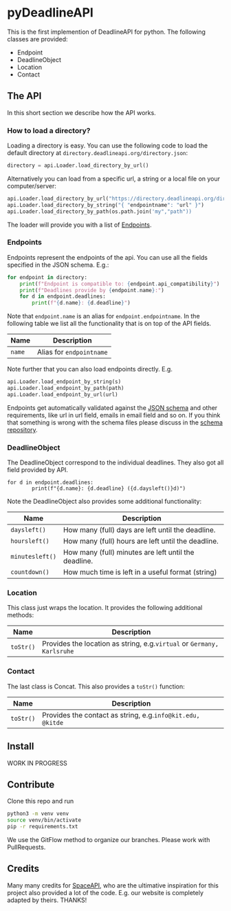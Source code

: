 # pyDeadlineAPI

This is the first implemention of DeadlineAPI for python. The following classes are provided:
+ Endpoint
+ DeadlineObject
+ Location
+ Contact


## The API
In this short section we describe how the API works. 

### How to load a directory?
Loading a directory is easy. You can use the following code to load the default directory at `directory.deadlineapi.org/directory.json`:

```python
directory = api.Loader.load_directory_by_url()
```

Alternatively you can load from a specific url, a string or a local file on your computer/server:
```python
api.Loader.load_directory_by_url("https://directory.deadlineapi.org/directory.json")
api.Loader.load_directory_by_string("{ "endpointname": "url" }")
api.Loader.load_directory_by_path(os.path.join('my","path"))
```

The loader will provide you with a list of [Endpoints](Endpoints).

### Endpoints
Endpoints represent the endpoints of the api. You can use all the fields specified in the JSON schema. E.g.:
```python
for endpoint in directory:
    print(f"Endpoint is compatible to: {endpoint.api_compatibility}")
    print(f"Deadlines provide by {endpoint.name}:")
    for d in endpoint.deadlines:
        print(f"{d.name}: {d.deadline}")
```

Note that `endpoint.name` is an alias for `endpoint.endpointname`. In the following table we list all the functionality that is on top of the API fields.


| Name                   | Description                    |
| ---------------------- | ------------------------------ |
|  `name`                | Alias for `endpointname`       | 

Note further that you can also load endpoints directly. E.g. 
```python
api.Loader.load_endpoint_by_string(s)
api.Loader.load_endpoint_by_path(path)
api.Loader.load_endpoint_by_url(url)
```

Endpoints get automatically validated against the [JSON schema](https://schema.deadlineapi.org/) and other requirements, like url in url field, emails in email field and so on. If you think that something is wrong with the schema files please discuss in the [schema repository](https://github.com/DeadlineAPI/Schema).

### DeadlineObject
The DeadlineObject correspond to the individual deadlines. They also got all field provided by API. 

```pyhton
for d in endpoint.deadlines:
        print(f"{d.name}: {d.deadline} ({d.daysleft()}d)")
```

Note the DeadlineObject also provides some additional functionality:
 
| Name                   | Description                                               |
| ---------------------- | --------------------------------------------------------- |
|  `daysleft()`          | How many (full) days are left until the deadline.         |
|  `hoursleft()`         | How many (full) hours are left until the deadline.        |
|  `minutesleft()`       | How many (full) minutes are left until the deadline.      |
|  `countdown()`         | How much time is left in a useful format (string)         |

### Location
This class just wraps the location. It provides the following additional methods:

| Name                   | Description                                                               |
| ---------------------- | ------------------------------------------------------------------------- |
|  `toStr()`             | Provides the location as string, e.g.`virtual` or `Germany, Karlsruhe`    |


### Contact
The last class is Concat. This also provides a `toStr()` function:

| Name                   | Description                                                               |
| ---------------------- | ------------------------------------------------------------------------- |
|  `toStr()`             | Provides the contact as string, e.g.`info@kit.edu, @kitde`                |




## Install

WORK IN PROGRESS

## Contribute
Clone this repo and run

```bash
python3 -m venv venv
source venv/bin/activate
pip -r requirements.txt
```

We use the GitFlow method to organize our branches. Please work with PullRequests.


## Credits
Many many credits for [SpaceAPI](https://spaceapi.io/), who are the ultimative inspiration for this project also provided a lot of the code. E.g. our website is completely adapted by theirs. THANKS!